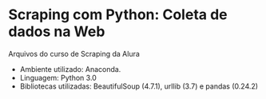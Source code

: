 # Scraping com Python: Coleta de dados na Web
Arquivos do curso de Scraping da Alura

* Ambiente utilizado: Anaconda. 
* Linguagem: Python 3.0
* Bibliotecas utilizadas: 
BeautifulSoup (4.7.1), urllib (3.7) e pandas (0.24.2)
